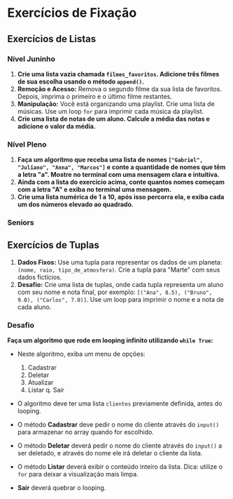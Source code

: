 # Exercícios de Fixação

## Exercícios de Listas

### Nível Juninho

1. **Crie uma lista vazia chamada `filmes_favoritos`. Adicione três filmes de sua escolha usando o método `append()`.**
2. **Remoção e Acesso:** Remova o segundo filme da sua lista de favoritos. Depois, imprima o primeiro e o último filme restantes.
3. **Manipulação:** Você está organizando uma playlist. Crie uma lista de músicas. Use um loop `for` para imprimir cada música da playlist.
4. **Crie uma lista de notas de um aluno. Calcule a média das notas e adicione o valor da média.**


### Nível Pleno

1. **Faça um algoritmo que receba uma lista de nomes `["Gabriel", "Juliano", "Anna", "Marcos"]` e conte a quantidade de nomes que têm a letra "a". Mostre no terminal com uma mensagem clara e intuitiva.**
2. **Ainda com a lista do exercício acima, conte quantos nomes começam com a letra "A" e exiba no terminal uma mensagem.**
3. **Crie uma lista numérica de 1 a 10, após isso percorra ela, e exiba cada um dos números elevado ao quadrado.**


### Seniors

## Exercícios de Tuplas

1. **Dados Fixos:** Use uma tupla para representar os dados de um planeta: `(nome, raio, tipo_de_atmosfera)`. Crie a tupla para "Marte" com seus dados fictícios.
2. **Desafio:** Crie uma lista de tuplas, onde cada tupla representa um aluno com seu nome e nota final, por exemplo: `[("Ana", 8.5), ("Bruno", 9.0), ("Carlos", 7.0)]`. Use um loop para imprimir o nome e a nota de cada aluno.

### Desafio

**Faça um algoritmo que rode em looping infinito utilizando `while True`:**

- Neste algoritmo, exiba um menu de opções:
    1. Cadastrar
    2. Deletar
    3. Atualizar
    4. Listar
    q. Sair

- O algoritmo deve ter uma lista `clientes` previamente definida, antes do looping.
- O método **Cadastrar** deve pedir o nome do cliente através do `input()` para armazenar no array quando for escolhido.
- O método **Deletar** deverá pedir o nome do cliente através do `input()` a ser deletado, e através do nome ele irá deletar o cliente da lista.
- O método **Listar** deverá exibir o conteúdo inteiro da lista. Dica: utilize o `for` para deixar a visualização mais limpa.
- **Sair** deverá quebrar o looping.
